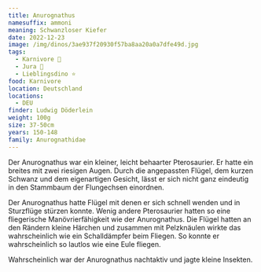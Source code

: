```yaml
---
title: Anurognathus
namesuffix: ammoni
meaning: Schwanzloser Kiefer
date: 2022-12-23
image: /img/dinos/3ae937f20930f57ba8aa20a0a7dfe49d.jpg
tags:
  - Karnivore 🥩
  - Jura 🦴
  - Lieblingsdino ⭐
food: Karnivore
location: Deutschland
locations:
  - DEU
finder: Ludwig Döderlein
weight: 100g
size: 37-50cm
years: 150-148
family: Anurognathidae
---
```

D﻿er Anurognathus war ein kleiner, leicht behaarter Pterosaurier. Er hatte ein breites mit zwei riesigen Augen. Durch die angepassten Flügel, dem kurzen Schwanz und dem eigenartigen Gesicht, lässt er sich nicht ganz eindeutig in den Stammbaum der Flungechsen einordnen. 

D﻿er Anurognathus hatte Flügel mit denen er sich schnell wenden und in Sturzflüge stürzen konnte. Wenig andere Pterosaurier hatten so eine fliegerische Manövrierfähigkeit wie der Anurognathus. Die Flügel hatten an den Rändern kleine Härchen und zusammen mit Pelzknäulen wirkte das wahrscheinlich wie ein Schalldämpfer beim Fliegen. So konnte er wahrscheinlich so lautlos wie eine Eule fliegen.

Wahrscheinlich war der Anurognathus nachtaktiv und jagte kleine Insekten.
